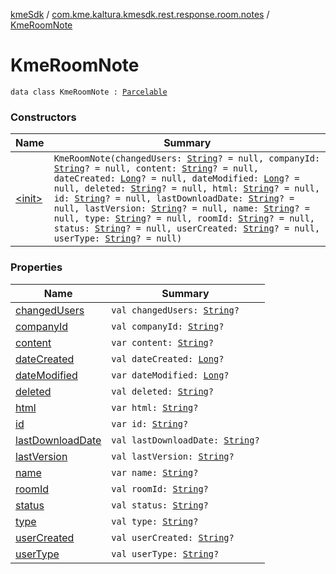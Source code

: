 [kmeSdk](../../index.md) / [com.kme.kaltura.kmesdk.rest.response.room.notes](../index.md) / [KmeRoomNote](./index.md)

# KmeRoomNote

`data class KmeRoomNote : `[`Parcelable`](https://developer.android.com/reference/android/os/Parcelable.html)

### Constructors

| Name | Summary |
|---|---|
| [&lt;init&gt;](-init-.md) | `KmeRoomNote(changedUsers: `[`String`](https://kotlinlang.org/api/latest/jvm/stdlib/kotlin/-string/index.html)`? = null, companyId: `[`String`](https://kotlinlang.org/api/latest/jvm/stdlib/kotlin/-string/index.html)`? = null, content: `[`String`](https://kotlinlang.org/api/latest/jvm/stdlib/kotlin/-string/index.html)`? = null, dateCreated: `[`Long`](https://kotlinlang.org/api/latest/jvm/stdlib/kotlin/-long/index.html)`? = null, dateModified: `[`Long`](https://kotlinlang.org/api/latest/jvm/stdlib/kotlin/-long/index.html)`? = null, deleted: `[`String`](https://kotlinlang.org/api/latest/jvm/stdlib/kotlin/-string/index.html)`? = null, html: `[`String`](https://kotlinlang.org/api/latest/jvm/stdlib/kotlin/-string/index.html)`? = null, id: `[`String`](https://kotlinlang.org/api/latest/jvm/stdlib/kotlin/-string/index.html)`? = null, lastDownloadDate: `[`String`](https://kotlinlang.org/api/latest/jvm/stdlib/kotlin/-string/index.html)`? = null, lastVersion: `[`String`](https://kotlinlang.org/api/latest/jvm/stdlib/kotlin/-string/index.html)`? = null, name: `[`String`](https://kotlinlang.org/api/latest/jvm/stdlib/kotlin/-string/index.html)`? = null, type: `[`String`](https://kotlinlang.org/api/latest/jvm/stdlib/kotlin/-string/index.html)`? = null, roomId: `[`String`](https://kotlinlang.org/api/latest/jvm/stdlib/kotlin/-string/index.html)`? = null, status: `[`String`](https://kotlinlang.org/api/latest/jvm/stdlib/kotlin/-string/index.html)`? = null, userCreated: `[`String`](https://kotlinlang.org/api/latest/jvm/stdlib/kotlin/-string/index.html)`? = null, userType: `[`String`](https://kotlinlang.org/api/latest/jvm/stdlib/kotlin/-string/index.html)`? = null)` |

### Properties

| Name | Summary |
|---|---|
| [changedUsers](changed-users.md) | `val changedUsers: `[`String`](https://kotlinlang.org/api/latest/jvm/stdlib/kotlin/-string/index.html)`?` |
| [companyId](company-id.md) | `val companyId: `[`String`](https://kotlinlang.org/api/latest/jvm/stdlib/kotlin/-string/index.html)`?` |
| [content](content.md) | `var content: `[`String`](https://kotlinlang.org/api/latest/jvm/stdlib/kotlin/-string/index.html)`?` |
| [dateCreated](date-created.md) | `val dateCreated: `[`Long`](https://kotlinlang.org/api/latest/jvm/stdlib/kotlin/-long/index.html)`?` |
| [dateModified](date-modified.md) | `var dateModified: `[`Long`](https://kotlinlang.org/api/latest/jvm/stdlib/kotlin/-long/index.html)`?` |
| [deleted](deleted.md) | `val deleted: `[`String`](https://kotlinlang.org/api/latest/jvm/stdlib/kotlin/-string/index.html)`?` |
| [html](html.md) | `var html: `[`String`](https://kotlinlang.org/api/latest/jvm/stdlib/kotlin/-string/index.html)`?` |
| [id](id.md) | `var id: `[`String`](https://kotlinlang.org/api/latest/jvm/stdlib/kotlin/-string/index.html)`?` |
| [lastDownloadDate](last-download-date.md) | `val lastDownloadDate: `[`String`](https://kotlinlang.org/api/latest/jvm/stdlib/kotlin/-string/index.html)`?` |
| [lastVersion](last-version.md) | `val lastVersion: `[`String`](https://kotlinlang.org/api/latest/jvm/stdlib/kotlin/-string/index.html)`?` |
| [name](name.md) | `var name: `[`String`](https://kotlinlang.org/api/latest/jvm/stdlib/kotlin/-string/index.html)`?` |
| [roomId](room-id.md) | `val roomId: `[`String`](https://kotlinlang.org/api/latest/jvm/stdlib/kotlin/-string/index.html)`?` |
| [status](status.md) | `val status: `[`String`](https://kotlinlang.org/api/latest/jvm/stdlib/kotlin/-string/index.html)`?` |
| [type](type.md) | `val type: `[`String`](https://kotlinlang.org/api/latest/jvm/stdlib/kotlin/-string/index.html)`?` |
| [userCreated](user-created.md) | `val userCreated: `[`String`](https://kotlinlang.org/api/latest/jvm/stdlib/kotlin/-string/index.html)`?` |
| [userType](user-type.md) | `val userType: `[`String`](https://kotlinlang.org/api/latest/jvm/stdlib/kotlin/-string/index.html)`?` |
